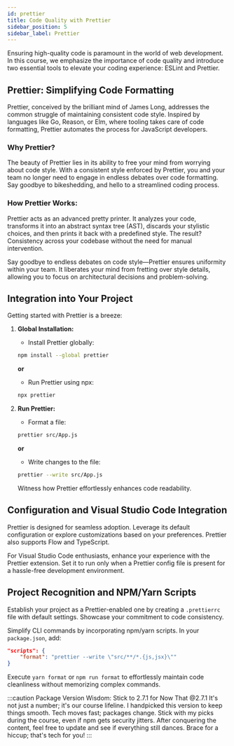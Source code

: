 ```yaml
---
id: prettier
title: Code Quality with Prettier
sidebar_position: 5
sidebar_label: Prettier
---
```


Ensuring high-quality code is paramount in the world of web development. In this course, we emphasize the importance of code quality and introduce two essential tools to elevate your coding experience: ESLint and Prettier.

## Prettier: Simplifying Code Formatting

Prettier, conceived by the brilliant mind of James Long, addresses the common struggle of maintaining consistent code style. Inspired by languages like Go, Reason, or Elm, where tooling takes care of code formatting, Prettier automates the process for JavaScript developers.

### Why Prettier?

The beauty of Prettier lies in its ability to free your mind from worrying about code style. With a consistent style enforced by Prettier, you and your team no longer need to engage in endless debates over code formatting. Say goodbye to bikeshedding, and hello to a streamlined coding process.

### How Prettier Works:

Prettier acts as an advanced pretty printer. It analyzes your code, transforms it into an abstract syntax tree (AST), discards your stylistic choices, and then prints it back with a predefined style. The result? Consistency across your codebase without the need for manual intervention.

Say goodbye to endless debates on code style—Prettier ensures uniformity within your team. It liberates your mind from fretting over style details, allowing you to focus on architectural decisions and problem-solving.

## Integration into Your Project

Getting started with Prettier is a breeze:

1. **Global Installation:**
   - Install Prettier globally:
    
    ```bash
    npm install --global prettier
    ```

   **or**

   - Run Prettier using npx:
    
    ```bash
    npx prettier
    ```

2. **Run Prettier:**
   - Format a file:
    
    ```bash
    prettier src/App.js
    ```

   **or**

   - Write changes to the file:
    
    ```bash
    prettier --write src/App.js
    ```

   Witness how Prettier effortlessly enhances code readability.

## Configuration and Visual Studio Code Integration

Prettier is designed for seamless adoption. Leverage its default configuration or explore customizations based on your preferences. Prettier also supports Flow and TypeScript.

For Visual Studio Code enthusiasts, enhance your experience with the Prettier extension. Set it to run only when a Prettier config file is present for a hassle-free development environment.

## Project Recognition and NPM/Yarn Scripts

Establish your project as a Prettier-enabled one by creating a `.prettierrc` file with default settings. Showcase your commitment to code consistency.

Simplify CLI commands by incorporating npm/yarn scripts. In your `package.json`, add:

```json
"scripts": {
    "format": "prettier --write \"src/**/*.{js,jsx}\""
}
```

Execute `yarn format` or `npm run format` to effortlessly maintain code cleanliness without memorizing complex commands.

:::caution Package Version Wisdom: Stick to 2.7.1 for Now
That @2.7.1 It's not just a number; it's our course lifeline. I handpicked this version to keep things smooth. Tech moves fast; packages change. Stick with my picks during the course, even if npm gets security jitters. After conquering the content, feel free to update and see if everything still dances. Brace for a hiccup; that's tech for you!
:::